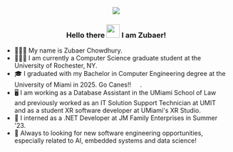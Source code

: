 <p id="top" align="center">
  <img src="https://example.com" />
</p>

<h3 align="center"> Hello there <img src="https://media.giphy.com/media/hvRJCLFzcasrR4ia7z/giphy.gif" width="30px" height="30px"> I am Zubaer! </h3>

- 👨🏽‍💻  My name is Zubaer Chowdhury.
- 👨🏽‍🎓  I am currently a Computer Science graduate student at the University of Rochester, NY.
- 🎓  I graduated with my Bachelor in Computer Engineering degree at the University of Miami in 2025. Go Canes!! <img src="https://news.miami.edu/miamiherbert/_news-assets/images/2018/04/The-U_hands-fornews.gif" width="16px" height="16px">.
- 🖥️  I am working as a Database Assistant in the UMiami School of Law and previously worked as an IT Solution Support Technician at UMIT and as a student XR software developer at UMiami's XR Studio.
- 🏢  I interned as a .NET Developer at JM Family Enterprises in Summer '23.
- 🤝 Always to looking for new software engineering opportunities, especially related to AI, embedded systems and data science!

<!--
**zrchy/zrchy** is a ✨ _special_ ✨ repository because its `README.md` (this file) appears on your GitHub profile.

Here are some ideas to get you started:

- 🔭 I’m currently working on ...
- 🌱 I’m currently learning ...
- 👯 I’m looking to collaborate on ...
- 🤔 I’m looking for help with ...
- 💬 Ask me about ...
- 📫 How to reach me: ...
- 😄 Pronouns: ...
- ⚡ Fun fact: ...
-->
